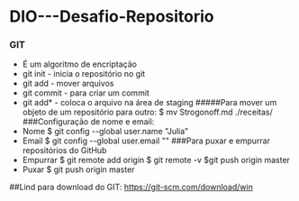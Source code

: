 # DIO---Desafio-Repositorio
### GIT
- É um algoritmo de encriptação
- git init - inicia o repositório no git
- git add - mover arquivos
- git commit - para criar um commit
- git add* - coloca o arquivo na área de staging
#####Para mover um objeto de um repositório para outro:
$ mv Strogonoff.md ./receitas/
###Configuração de nome e email:
- Nome
$ git config --global user.name "Julia"
- Email
$ git config --global user.email "<email>"
###Para puxar e empurrar repositórios do GitHub
- Empurrar
$ git remote add origin <link>
$ git remote -v
$git push origin master <ou main>
- Puxar
$ git push origin master <ou main>

##Lind para download do GIT: https://git-scm.com/download/win
